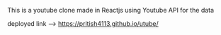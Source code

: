 This is a youtube clone made in Reactjs using Youtube API for the data

deployed link --> https://pritish4113.github.io/utube/
